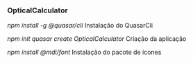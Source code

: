### OpticalCalculator

_npm install -g @quasar/cli_
Instalação do QuasarCli

_npm init quasar create OpticalCalculator_
Criação da aplicação

_npm install @mdi/font_
Instalação do pacote de ícones

